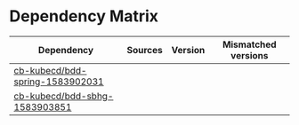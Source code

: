 # Dependency Matrix

Dependency | Sources | Version | Mismatched versions
---------- | ------- | ------- | -------------------
[cb-kubecd/bdd-spring-1583902031](https://github.com/cb-kubecd/bdd-spring-1583902031.git) |  | []() | 
[cb-kubecd/bdd-sbhg-1583903851](https://github.com/cb-kubecd/bdd-sbhg-1583903851.git) |  | []() | 
